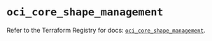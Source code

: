 # `oci_core_shape_management`

Refer to the Terraform Registry for docs: [`oci_core_shape_management`](https://registry.terraform.io/providers/hashicorp/oci/7.19.0/docs/resources/core_shape_management).
